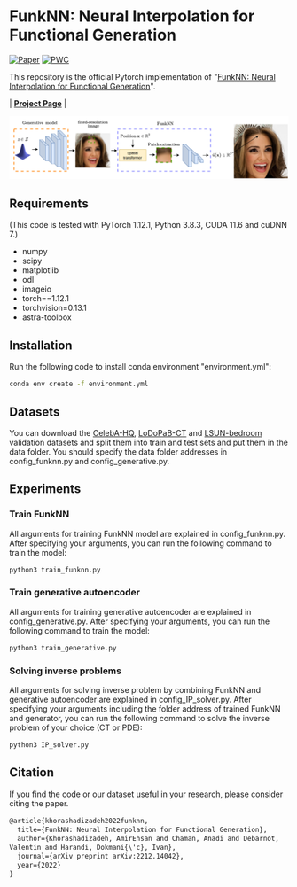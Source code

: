 # FunkNN: Neural Interpolation for Functional Generation


[![Paper](https://img.shields.io/badge/arxiv-report-red)](https://arxiv.org/abs/2212.14042)
[![PWC](https://img.shields.io/badge/PWC-report-blue)](https://paperswithcode.com/paper/funknn-neural-interpolation-for-functional)

This repository is the official Pytorch implementation of "[FunkNN: Neural Interpolation for Functional Generation](https://arxiv.org/abs/2212.14042)".

| [**Project Page**]()  | 


<p float="center">
<img src="https://github.com/swing-research/FunkNN/blob/main/figures/network.png" width="1000">
</p>



## Requirements
(This code is tested with PyTorch 1.12.1, Python 3.8.3, CUDA 11.6 and cuDNN 7.)
- numpy
- scipy
- matplotlib
- odl
- imageio
- torch==1.12.1
- torchvision=0.13.1
- astra-toolbox

## Installation

Run the following code to install conda environment "environment.yml":
```sh
conda env create -f environment.yml
```

## Datasets
You can download the [CelebA-HQ](https://drive.switch.ch/index.php/s/pA6X3TY9x4jgcxb), [LoDoPaB-CT](https://drive.switch.ch/index.php/s/lQeYWmAIYcEEdlc) and [LSUN-bedroom](https://drive.switch.ch/index.php/s/d1MNcrUZkPpK0zx) validation datasets and split them into train and test sets and put them in the data folder. You should specify the data folder addresses in config_funknn.py and config_generative.py.

## Experiments
### Train FunkNN
All arguments for training FunkNN model are explained in config_funknn.py. After specifying your arguments, you can run the following command to train the model:
```sh
python3 train_funknn.py 
```

### Train generative autoencoder
All arguments for training generative autoencoder are explained in config_generative.py. After specifying your arguments, you can run the following command to train the model:
```sh
python3 train_generative.py
```


### Solving inverse problems
All arguments for solving inverse problem by combining FunkNN and generative autoencoder are explained in config_IP_solver.py. After specifying your arguments including the folder address of trained FunkNN and generator, you can run the following command to solve the inverse problem of your choice (CT or PDE):
```sh
python3 IP_solver.py
```

## Citation
If you find the code or our dataset useful in your research, please consider citing the paper.

```
@article{khorashadizadeh2022funknn,
  title={FunkNN: Neural Interpolation for Functional Generation},
  author={Khorashadizadeh, AmirEhsan and Chaman, Anadi and Debarnot, Valentin and Harandi, Dokmani{\'c}, Ivan},
  journal={arXiv preprint arXiv:2212.14042},
  year={2022}
}
```

